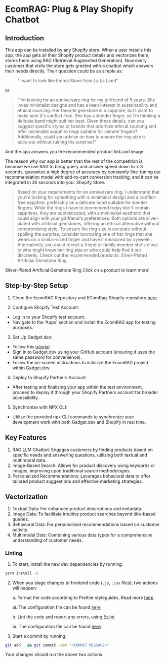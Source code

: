 # EcomRAG: Plug & Play Shopify Chatbot 

## Introduction
This app can be installed by any Shopify store. 
When a user installs this app, the app gets all their Shopify product details and vectorizes them, stores them using RAG (Retrieval Augmented Generation). 
Now every customer that visits the store gets greeted with a chatbot which answers their needs directly. 
Their question could be as simple as: 
> "I want to look like Emma Stone from La La Land"
  
or
> "I'm looking for an anniversary ring for my girlfriend of 5 years. She loves minimalist designs and has a keen interest in sustainability and ethical sourcing. Her favorite gemstone is a sapphire, but I want to make sure it's conflict-free. She has a slender finger, so I'm thinking a delicate band might suit her best. Given these details, can you suggest specific styles or brands that prioritize ethical sourcing and offer minimalist sapphire rings suitable for slender fingers? Additionally, could you advise on how to ensure the ring size is accurate without ruining the surprise?"

And the app answers you the recommended product link and image.

The reason why our app is better than the rest of the competition is because we use RAG to bring query and answer speed down to < 3 seconds, guarantee a high degree of accuracy by constantly fine-tuning our recommendation model with add-to-cart conversion tracking, and it can be integrated in 30 seconds into your Shopify Store.

> Based on your requirements for an anniversary ring, I understand that you're looking for something with a minimalist design and a conflict-free sapphire, preferably on a delicate band suitable for slender fingers. While the rings I have to recommend today don't contain sapphires, they are sophisticated, with a minimalist aesthetic that could align with your girlfriend's preferences. Both options are silver-plated with artificial gemstones, offering an ethical alternative without compromising style. To ensure the ring size is accurate without spoiling the surprise, consider borrowing one of her rings that she wears on a similar-sized finger and have it measured by a jeweler. Alternatively, you could recruit a friend or family member she's close to who might know her ring size or who could help find it out discreetly. Check out the recommended products:
Silver-Plated Artificial Gemstone Ring

Silver-Plated Artificial Gemstone Ring
Click on a product to learn more!

## Step-by-Step Setup
1. Clone the EcomRAG Repository and EComRag-Shopify repository [here](https://github.com/JamesLiuZX/ecomrag-shopify).

2. Configure Shopify Test Account:

- Log in to your Shopify test account.
- Navigate to the 'Apps' section and install the EcomRAG app for testing purposes.

3. Set Up Gadget.dev:
- Follow this [tutorial](https://gadget.dev/blog/build-a-product-recommendation-chatbot-for-a-shopify-store-using-openai-and-gadget)
- Sign in to Gadget.dev using your GitHub account (ensuring it uses the same password for convenience).
- Follow the on-screen instructions to initialize the EcomRAG project within Gadget.dev.

4. Deploy to Shopify Partners Account:
- After testing and finalizing your app within the test environment, proceed to deploy it through your Shopify Partners account for broader accessibility.

5. Synchronize with NPX CLI:
- Utilize the provided npx CLI commands to synchronize your development work with both Gadget.dev and Shopify in real time.

## Key Features
1. RAG LLM Chatbot: Engages customers by finding products based on specific needs and answering questions, utilizing both textual and multimodal data.
2. Image-Based Search: Allows for product discovery using keywords or images, improving upon traditional search methodologies.
3. Personalized Recommendations: Leverages behavioral data to offer tailored product suggestions and effective marketing strategies.

## Vectorization 
1. Textual Data: For enhanced product descriptions and metadata.
2. Image Data: To facilitate intuitive product searches beyond title-based queries.
3. Behavioral Data: For personalized recommendations based on customer activity.
4. Multimodal Data: Combining various data types for a comprehensive understanding of customer needs.
   
### Linting

1. To start, install the new dev dependencies by running:

```sh
yarn install -D
```

2. When you stage changes to frontend code (`.js`, `.jsx` files), two actions will happen:

    a. Format the code according to Prettier styleguides. Read more [here](https://prettier.io/).
  
    ai.  The configuration file can be found [here](.prettierrc)
  
    b. Lint the code and report any errors, using [Eslint](https://eslint.org/)
    
    bi. The configuration file can be found [here](.eslintrc.json)

3. Start a commit by running:

```sh
git add . && git commit -asm "<COMMIT MESSAGE>"
```

Your changes should run the above two actions.
